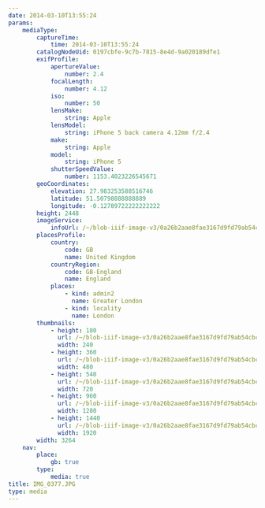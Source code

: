 ```yaml
---
date: 2014-03-10T13:55:24
params:
    mediaType:
        captureTime:
            time: 2014-03-10T13:55:24
        catalogNodeUid: 0197cbfe-9c7b-7815-8e4d-9a020189dfe1
        exifProfile:
            apertureValue:
                number: 2.4
            focalLength:
                number: 4.12
            iso:
                number: 50
            lensMake:
                string: Apple
            lensModel:
                string: iPhone 5 back camera 4.12mm f/2.4
            make:
                string: Apple
            model:
                string: iPhone 5
            shutterSpeedValue:
                number: 1153.4023226545671
        geoCoordinates:
            elevation: 27.983253588516746
            latitude: 51.50798888888889
            longitude: -0.12789722222222222
        height: 2448
        imageService:
            infoUrl: /~/blob-iiif-image-v3/0a26b2aae8fae3167d9fd79ab54cbcfe9aef94889cdb96e6fed457fd99b897f7/info.json
        placesProfile:
            country:
                code: GB
                name: United Kingdom
            countryRegion:
                code: GB-England
                name: England
            places:
                - kind: admin2
                  name: Greater London
                - kind: locality
                  name: London
        thumbnails:
            - height: 180
              url: /~/blob-iiif-image-v3/0a26b2aae8fae3167d9fd79ab54cbcfe9aef94889cdb96e6fed457fd99b897f7/full/240%2C180/0/default.jpg
              width: 240
            - height: 360
              url: /~/blob-iiif-image-v3/0a26b2aae8fae3167d9fd79ab54cbcfe9aef94889cdb96e6fed457fd99b897f7/full/480%2C360/0/default.jpg
              width: 480
            - height: 540
              url: /~/blob-iiif-image-v3/0a26b2aae8fae3167d9fd79ab54cbcfe9aef94889cdb96e6fed457fd99b897f7/full/720%2C540/0/default.jpg
              width: 720
            - height: 960
              url: /~/blob-iiif-image-v3/0a26b2aae8fae3167d9fd79ab54cbcfe9aef94889cdb96e6fed457fd99b897f7/full/1280%2C960/0/default.jpg
              width: 1280
            - height: 1440
              url: /~/blob-iiif-image-v3/0a26b2aae8fae3167d9fd79ab54cbcfe9aef94889cdb96e6fed457fd99b897f7/full/1920%2C1440/0/default.jpg
              width: 1920
        width: 3264
    nav:
        place:
            gb: true
        type:
            media: true
title: IMG_0377.JPG
type: media
---
```

